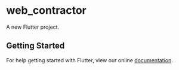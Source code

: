 # web_contractor

A new Flutter project.

## Getting Started

For help getting started with Flutter, view our online
[documentation](https://flutter.io/).
